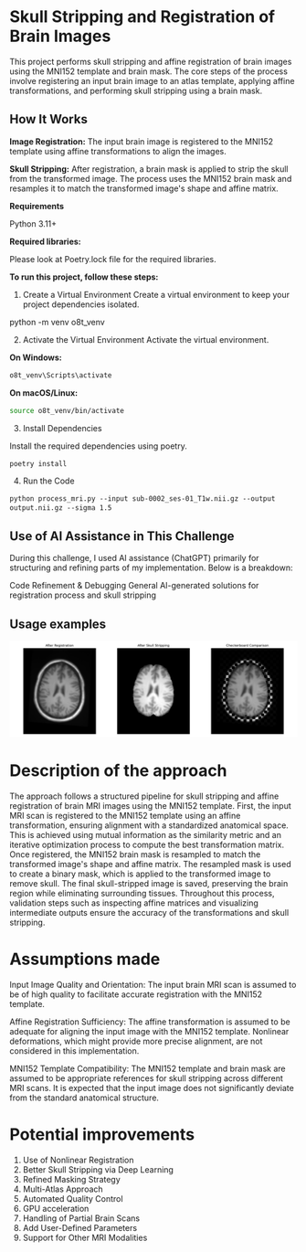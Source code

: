 # Skull Stripping and Registration of Brain Images
This project performs skull stripping and affine registration of brain images using the MNI152 template and brain mask. The core steps of the process involve registering an input brain image to an atlas template, applying affine transformations, and performing skull stripping using a brain mask.

## How It Works
**Image Registration:** The input brain image is registered to the MNI152 template using affine transformations to align the images.

**Skull Stripping:** After registration, a brain mask is applied to strip the skull from the transformed image. The process uses the MNI152 brain mask and resamples it to match the transformed image's shape and affine matrix.

**Requirements**

Python 3.11+

**Required libraries:**

Please look at Poetry.lock file for the required libraries.

**To run this project, follow these steps:**

1. Create a Virtual Environment
Create a virtual environment to keep your project dependencies isolated.


python -m venv o8t_venv

2. Activate the Virtual Environment
Activate the virtual environment. 

**On Windows:**

```bash
o8t_venv\Scripts\activate
```

**On macOS/Linux:**

```bash
source o8t_venv/bin/activate
```

3. Install Dependencies

Install the required dependencies using poetry.

```bash
poetry install
```
4. Run the Code

```commandline
python process_mri.py --input sub-0002_ses-01_T1w.nii.gz --output output.nii.gz --sigma 1.5
```

## Use of AI Assistance in This Challenge
During this challenge, I used AI assistance (ChatGPT) primarily for structuring and refining parts of my implementation. 
Below is a breakdown:

Code Refinement & Debugging
General AI-generated solutions for registration process and skull stripping 

## Usage examples

![image](/statics/output_comparison.png)

# Description of the approach

The approach follows a structured pipeline for skull stripping and affine registration of brain MRI images using the MNI152 template. 
First, the input MRI scan is registered to the MNI152 template using an affine transformation, ensuring alignment with a standardized anatomical space. 
This is achieved using mutual information as the similarity metric and an iterative optimization process to compute the best transformation matrix. 
Once registered, the MNI152 brain mask is resampled to match the transformed image's shape and affine matrix. 
The resampled mask is used to create a binary mask, which is applied to the transformed image to remove skull. 
The final skull-stripped image is saved, preserving the brain region while eliminating surrounding tissues. 
Throughout this process, validation steps such as inspecting affine matrices and visualizing intermediate outputs ensure the accuracy of the transformations and skull stripping.

# Assumptions made

Input Image Quality and Orientation: The input brain MRI scan is assumed to be of high quality to facilitate accurate registration with the MNI152 template.

Affine Registration Sufficiency: The affine transformation is assumed to be adequate for aligning the input image with the MNI152 template. Nonlinear deformations, which might provide more precise alignment, are not considered in this implementation.

MNI152 Template Compatibility: The MNI152 template and brain mask are assumed to be appropriate references for skull stripping across different MRI scans. It is expected that the input image does not significantly deviate from the standard anatomical structure.

# Potential improvements

1. Use of Nonlinear Registration
2. Better Skull Stripping via Deep Learning
3. Refined Masking Strategy
4. Multi-Atlas Approach
5. Automated Quality Control
6. GPU acceleration
7. Handling of Partial Brain Scans
8. Add User-Defined Parameters
9. Support for Other MRI Modalities